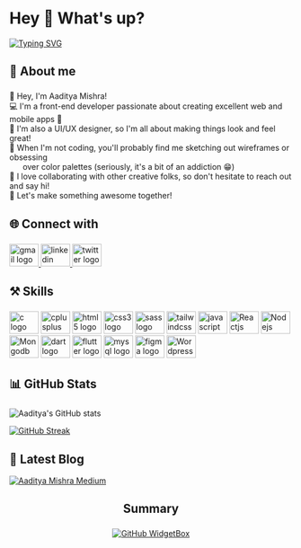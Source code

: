 <h1 align="left">Hey 👋 What's up?</h1>



[![Typing SVG](https://readme-typing-svg.demolab.com?font=Fira+Code&duration=3000&pause=500&width=435&lines=I'm+a+Frontend+Developer;UI%2FUX+Designer+and;a+learner)](https://git.io/typing-svg)


###

<h2 align="left">🧔 About me</h2>

###

<p align="left">👋 Hey, I'm Aaditya Mishra!<br>
💻 I'm a front-end developer passionate about creating excellent web and mobile apps 📱<br> 
🎨 I'm also a UI/UX designer, so I'm all about making things look and feel great! <br>
🎯 When I'm not coding, you'll probably find me sketching out wireframes or obsessing <br> &nbsp &nbsp &nbsp over color palettes (seriously, it's a bit of an addiction 😁) <br>
🤝 I love collaborating with other creative folks, so don't hesitate to reach out and say hi! <br>
🚀 Let's make something awesome together!</p>

###

<h2 align="left">🌐 Connect with</h2>

###

<div align="left">
  <a href="mailto:aadityamishra216@gmail.com" target="_blank">
    <img src="https://raw.githubusercontent.com/maurodesouza/profile-readme-generator/master/src/assets/icons/social/gmail/default.svg" width="52" height="40" alt="gmail logo"  />
  </a>
   <a href="https://www.linkedin.com/in/aadityamishraa" target="_blank">
    <img src="https://raw.githubusercontent.com/maurodesouza/profile-readme-generator/master/src/assets/icons/social/linkedin/default.svg" width="52" height="40" alt="linkedin logo"  />
  </a>
  <a href="https://www.twitter.com/_aadityamishra" target="_blank">
    <img src="https://raw.githubusercontent.com/maurodesouza/profile-readme-generator/master/src/assets/icons/social/twitter/default.svg" width="52" height="40" alt="twitter logo"  />
  </a>
 
</div>

###

<h2 align="left">⚒️ Skills</h2>

###

<div align="left">
  <img src="https://cdn.jsdelivr.net/gh/devicons/devicon/icons/c/c-original.svg" height="40" width="52" alt="c logo"  />
  <img src="https://cdn.jsdelivr.net/gh/devicons/devicon/icons/cplusplus/cplusplus-original.svg" height="40" width="52" alt="cplusplus logo"  />
  <img src="https://cdn.jsdelivr.net/gh/devicons/devicon/icons/html5/html5-original.svg" height="40" width="52" alt="html5 logo"  />
  <img src="https://cdn.jsdelivr.net/gh/devicons/devicon/icons/css3/css3-original.svg" height="40" width="52" alt="css3 logo"  />
  <img src="https://cdn.jsdelivr.net/gh/devicons/devicon/icons/sass/sass-original.svg" height="40" width="52" alt="sass logo" />
  <img src="https://cdn.jsdelivr.net/gh/devicons/devicon/icons/tailwindcss/tailwindcss-plain.svg" height="40" width="52" alt="tailwindcss logo" />
  <img src="https://cdn.jsdelivr.net/gh/devicons/devicon/icons/javascript/javascript-original.svg" height="40" width="52" alt="javascript logo"  />
  <img src="https://cdn.jsdelivr.net/gh/devicons/devicon/icons/nodejs/nodejs-original.svg" height="40" width="52" alt="Reactjs logo"  />
  <img src="https://cdn.jsdelivr.net/gh/devicons/devicon/icons/nodejs/nodejs-original.svg" height="40" width="52" alt="Nodejs logo"  />
  <img src="https://cdn.jsdelivr.net/gh/devicons/devicon/icons/mongodb/mongodb-original.svg" height="40" width="52" alt="Mongodb logo"  />
  <img src="https://cdn.jsdelivr.net/gh/devicons/devicon/icons/dart/dart-original.svg" height="40" width="52" alt="dart logo"  />
  <img src="https://cdn.jsdelivr.net/gh/devicons/devicon/icons/flutter/flutter-original.svg" height="40" width="52" alt="flutter logo"  />
  <img src="https://cdn.jsdelivr.net/gh/devicons/devicon/icons/mysql/mysql-original.svg" height="40" width="52" alt="mysql logo"  />
  <img src="https://cdn.jsdelivr.net/gh/devicons/devicon/icons/figma/figma-original.svg" height="40" width="52" alt="figma logo"  />
  <img Src="https://cdn.jsdelivr.net/gh/devicons/devicon/icons/wordpress/wordpress-plain.svg" height="40" width="52" alt="Wordpress logo" />        
</div>

###

<h2 align="left">📊 GitHub Stats</h2>

###

<div align="left">
  <span>

    
  ![Aaditya's GitHub stats](https://github-readme-stats.vercel.app/api?username=aadityamishraa&show_icons=true&theme=dracula&bg_color=00000000&hide_border=true)
  
  </span>
  
</div>
<div align="left">

  [![GitHub Streak](https://streak-stats.demolab.com?user=aadityamishraa&theme=dracula&bg_color=00000000&hide_border=true)](https://git.io/streak-stats)
</div>

###

<h2 align="left">📑 Latest Blog</h2>

[![Aaditya Mishra Medium](https://github-readme-medium.vercel.app/?username=aadityamishraa)](https://medium.com/@aadityamishraa)

###

<h2 align="center">Summary</h2>

###
<div align="center">

[![GitHub WidgetBox](https://github-widgetbox.vercel.app/api/profile?username=aadityamishraa&data=followers,repositories,stars,commits&theme=darkmode)](https://github.com/aadityamishraa)

</div>
